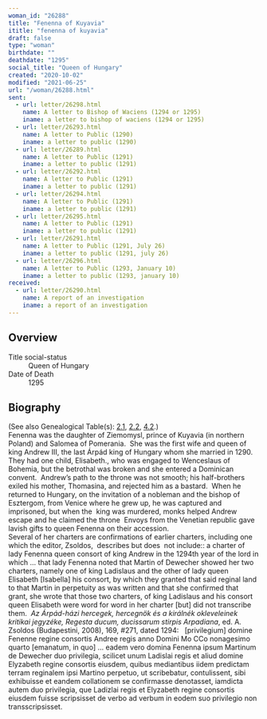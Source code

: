 ```yaml
---
woman_id: "26288"
title: "Fenenna of Kuyavia"
ititle: "fenenna of kuyavia"
draft: false
type: "woman"
birthdate: ""
deathdate: "1295"
social_title: "Queen of Hungary"
created: "2020-10-02"
modified: "2021-06-25"
url: "/woman/26288.html"
sent:
  - url: letter/26298.html
    name: A letter to Bishop of Waciens (1294 or 1295)
    iname: a letter to bishop of waciens (1294 or 1295)
  - url: letter/26293.html
    name: A letter to Public (1290)
    iname: a letter to public (1290)
  - url: letter/26289.html
    name: A letter to Public (1291)
    iname: a letter to public (1291)
  - url: letter/26292.html
    name: A letter to Public (1291)
    iname: a letter to public (1291)
  - url: letter/26294.html
    name: A letter to Public (1291)
    iname: a letter to public (1291)
  - url: letter/26295.html
    name: A letter to Public (1291)
    iname: a letter to public (1291)
  - url: letter/26291.html
    name: A letter to Public (1291, July 26)
    iname: a letter to public (1291, july 26)
  - url: letter/26296.html
    name: A letter to Public (1293, January 10)
    iname: a letter to public (1293, january 10)
received:
  - url: letter/26290.html
    name: A report of an investigation
    iname: a report of an investigation
---
```

<h2 class="mt-4">Overview</h2><dt>Title social-status</dt><dd>Queen of Hungary</dd><dt>Date of Death</dt><dd>1295</dd><h2 class="mt-4">Biography</h2><p>(See also Genealogical Table(s): <a href="https://epistolae.ctl.columbia.edu/content/genealogy-conrad#n26288">2.1</a>, <a href="https://epistolae.ctl.columbia.edu/content/genealogy-mieszko#n26288">2.2</a>, <a href="https://epistolae.ctl.columbia.edu/content/genealogy-imilla#n26288">4.2</a>.)<br>Fenenna was the daughter of Ziemomysl, prince of Kuyavia (in northern Poland) and Salomea of Pomerania.&nbsp; She was the first wife and queen of king Andrew III, the last Árpád king of Hungary whom she married in 1290.&nbsp; They had one child, Elisabeth., who was engaged to Wenceslaus of Bohemia, but the betrothal was broken and she entered a Dominican convent.&nbsp; Andrew’s path to the throne was not smooth; his half-brothers exiled his mother, Thomasina, and rejected him as a bastard.&nbsp; When he returned to Hungary, on the invitation of a nobleman and the bishop of Esztergom, from Venice where he grew up, he was captured and imprisoned, but when the&nbsp; king was murdered, monks helped Andrew escape and he claimed the throne&nbsp; Envoys from the Venetian republic gave lavish gifts to queen Fenenna on their accession.<br>Several of her charters are confirmations of earlier charters, including one which the editor, Zsoldos,&nbsp; describes but does&nbsp; not include::&nbsp;a charter of lady Fenenna queen consort of king Andrew in the 1294th year of the lord in which … that lady Fenenna noted that Martin of Dewecher showed her two charters, namely one of king Ladislaus and the other of lady queen Elisabeth [Isabella] his consort, by which they granted that said reginal land to that Martin in perpetuity as was written and that she confirmed that grant, she wrote that those two charters, of king Ladislaus and his consort queen Elisabeth were word for word in her charter [but] did not transcribe them.&nbsp; <i>Az Árpád-házi hercegek, hercegnök és a királnék okleveleinek kritikai jegyzéke,</i>&nbsp;<i>Regesta ducum, ducissarum stirpis Arpadiana</i>, ed. A. Zsoldos (Budapestini, 2008), 169, #271, dated 1294:&nbsp; &nbsp;[privilegium] domine Fenenne regine consortis Andree regis anno Domini Mo CCo nonagesimo quarto [emanatum, in quo] … eadem vero domina Fenenna ipsum Martinum de Dewecher duo privilegia, scilicet unum Ladislai regis et aliud domine Elyzabeth regine consortis eiusdem, quibus mediantibus iidem predictam terram reginalem ipsi Martino perpetuo, ut scribebatur, contulissent, sibi exhibuisse et eandem collationem se confirmasse denotasset, iamdicta autem duo privilegia, que Ladizlai regis et Elyzabeth regine consortis eiusdem fuisse scripsisset de verbo ad verbum in eodem suo privilegio non transscripsisset.</p><p>&nbsp;</p>